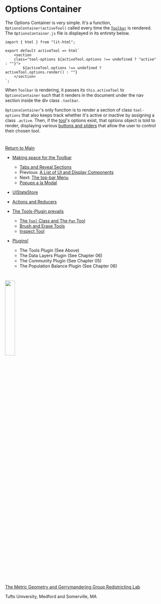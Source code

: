 # Options Container

The Options Container is very simple. It's a function,
`OptionsContainer(activeTool)` called every time the [`Toolbar`] is
rendered. The `OptionsContainer.js` file is displayed in its entirety
below.
```
import { html } from "lit-html";

export default activeTool => html`
    <section
    class="tool-options ${activeTool.options !== undefined ? "active" : ""}">
        ${activeTool.options !== undefined ? activeTool.options.render() : ""}
    </section>
`;
```

When `Toolbar` is rendering, it passes its `this.activeTool` to
`OptionsContainer` such that it renders in the document under the nav
section inside the div class `.toolbar`. 

`OptionsContainer`'s only function is to render a section of class
`tool-options` that also keeps track whether it's active or inactive by
assigning a class `.active`. Then, if the [tool]'s options exist, that
options object is told to render, displaying various [buttons and
sliders] that allow the user to control their chosen tool.

# #


[Return to Main](../README.md)
- [Making space for the Toolbar](../03toolsplugins/toolbar.md)
  - [Tabs and Reveal Sections](../03toolsplugins/sections.md)
  - Previous: [A List of UI and Display Components](../03toolsplugins/uicomponents.md)
  - Next: [The top-bar Menu](../03toolsplugins/topmenu.md)
  - [Popups a la Modal](../03toolsplugins/modal.md)

- [UIStateStore](../03toolsplugins/uistatestore.md)
- [Actions and Reducers](../03toolsplugins/actionsreducers.md)

- [The Tools-Plugin prevails](../03toolsplugins/toolsplugin.md)
  - [The `Tool` Class and The `Pan` Tool](../03toolsplugins/tool.md)
  - [Brush and Erase Tools](../03toolsplugins/brusherasetools.md)
  - [Inspect Tool](../03toolsplugins/inspecttool.md)

- [Plugins!](../03toolsplugins/plugins.md)
  - The Tools Plugin (See Above)
  - The Data Layers Plugin (See Chapter 06)
  - The Community Plugin (See Chapter 05)
  - The Population Balance Plugin (See Chapter 06)

[`Toolbar`]: ../03toolsplugins/toolbar.md
[tool]: ../03toolsplugins/tool.md
[buttons and sliders]: ../03toolsplugins/uicomponents.md

# #

<img src="../../assets/mggg.svg" width=25%>

[The Metric Geometry and Gerrymandering Group Redistricting Lab](http://mggg.org)

Tufts University, Medford and Somerville, MA
